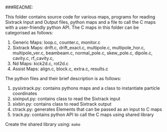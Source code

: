 ###README:

This folder contains source code for various maps, programs for reading Sixtrack Input and Output files, python maps and a file to call the C maps with a user-friendly python API. 
The C maps in this folder can be categorised as follows:

1. Generic Maps: loop.c, counter.c, monitor.c
2. Sixtrack Maps: drift.c, drift_exact.c, multipole.c, multipole_hor.c, multipole_ver.c, beambeam.c, normal_pole.c, skew_pole.c, dipole.c, cavity.c, rf_cavity.c,  
3. Nd Maps: kick2d.c, rot2d.c
4. Assist Maps: align.c, block.c, extra.c, results.c

The python files and their brief description is as follows:

1. pysixtrack.py: contains pythons maps and a class to instantiate particle coordinates
2. sixinput.py: contains class to read the Sixtrack input
3. sixbin.py: contains class to read Sixtrack output
4. ctrack.py: generates Elements that can be passed as an input to C maps
5. track.py: contains python API to call the C maps using shared library

Create the shared library using:
`make`
